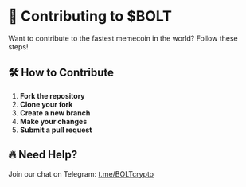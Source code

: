 # 🤝 Contributing to $BOLT  

Want to contribute to the fastest memecoin in the world? Follow these steps!  

## 🛠 How to Contribute  
1. **Fork the repository**  
2. **Clone your fork**  
3. **Create a new branch**  
4. **Make your changes**  
5. **Submit a pull request**  

## 🔥 Need Help?  
Join our chat on Telegram: [t.me/BOLTcrypto](https://t.me/)  
